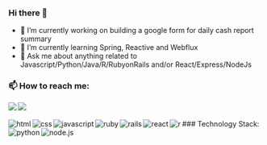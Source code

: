 ### Hi there 👋

- 🔭 I’m currently working on building a google form for daily cash report summary
- 🌱 I’m currently learning Spring, Reactive and Webflux
- 💬 Ask me about anything related to Javascript/Python/Java/R/RubyonRails and/or React/Express/NodeJs

### 📫 How to reach me:

<a href="https://www.linkedin.com/in/bbeyene/"><img align="left" atl="linkedin" src="https://img.shields.io/badge/LinkedIn-0077B5?style=for-the-badge&logo=linkedin&logoColor=white"/></a>
<a href="https://mail.google.com/mail/?view=cm&fs=1&to=brookbeyenesoftdev@gmail.com&su=SUBJECT&body=BODY&bcc=brookbeyenesoftdev@gmail.com"><img align="left" atl="gmail" src="https://img.shields.io/badge/Gmail-D14836?style=for-the-badge&logo=gmail&logoColor=white"/></a>

<br/>
<br/>
### Technology Stack:

<img align="left" alt="html" src="https://img.shields.io/badge/html5%20-%23E34F26.svg?&style=for-the-badge&logo=html5&logoColor=white"/>
<img align="left" alt="css" src="https://img.shields.io/badge/css3%20-%231572B6.svg?&style=for-the-badge&logo=css3&logoColor=white"/>
<img align="left" alt="javascript" src="https://img.shields.io/badge/javascript%20-%23323330.svg?&style=for-the-badge&logo=javascript&logoColor=%23F7DF1E"/>
<img align="left" alt="ruby" src="https://img.shields.io/badge/ruby-%23CC342D.svg?&style=for-the-badge&logo=ruby&logoColor=white"/>
<img align="left" alt="rails" src="https://img.shields.io/badge/rails%20-%23CC0000.svg?&style=for-the-badge&logo=ruby-on-rails&logoColor=white"/>
<img align="left" alt="react" src="https://img.shields.io/badge/react%20-%2320232a.svg?&style=for-the-badge&logo=react&logoColor=%2361DAFB"/>
<img align="left" alt="r" src="https://img.shields.io/badge/R-276DC3?style=for-the-badge&logo=r&logoColor=white"/>
<img align="left" alt="python" src="https://img.shields.io/badge/Python-3776AB?style=for-the-badge&logo=python&logoColor=white"/>
<img align="left" alt="node.js" src="https://img.shields.io/badge/Node.js-43853D?style=for-the-badge&logo=node.js&logoColor=white"/>
<br/>
<br/>

